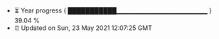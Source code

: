 - ⏳ Year progress { ███████████▁▁▁▁▁▁▁▁▁▁▁▁▁▁▁▁▁▁▁ } 39.04 %
- ⏰ Updated on Sun, 23 May 2021 12:07:25 GMT

